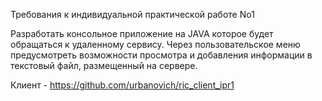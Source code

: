 Требования к индивидуальной практической работе No1

Разработать консольное приложение на JAVA которое будет обращаться к удаленному сервису.
Через пользовательское меню предусмотреть возможности просмотра и добавления информации в
текстовый файл, размещенный на сервере.

Клиент - https://github.com/urbanovich/ric_client_ipr1
